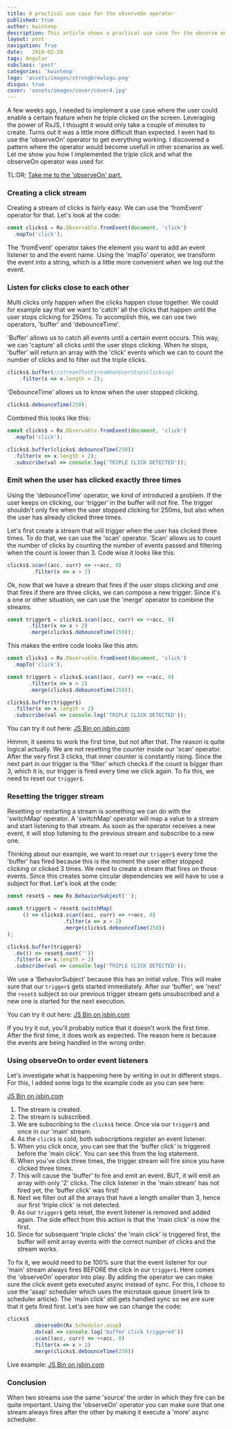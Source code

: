 ```yaml
---
title: A practical use case for the observeOn operator
published: true
author: kwintenp
description: This article shows a practical use case for the observe on operator
layout: post
navigation: True
date:   2018-02-20
tags: Angular
subclass: 'post'
categories: 'kwintenp'
logo: 'assets/images/strongbrewlogo.png'
disqus: true
cover: 'assets/images/cover/cover4.jpg'
---
```

A few weeks ago, I needed to implement a use case where the user could enable a certain feature when he triple clicked on the screen. Leveraging the power of RxJS, I thought it would only take a couple of minutes to create. Turns out it was a little more difficult than expected. I even had to use the 'observeOn' operator to get everything working. I discovered a pattern where the operator would become usefull in other scenarios as well. Let me show you how I implemented the triple click and what the observeOn operator was used for.

TL:DR; [Take me to the 'observeOn' part.](#using-observeon-to-order-event-listeners)


### Creating a click stream

Creating a stream of clicks is fairly easy. We can use the 'fromEvent' operator for that. Let's look at the code:

```typescript
const clicks$ = Rx.Observable.fromEvent(document, 'click')
  .mapTo('click');
```

The 'fromEvent' operator takes the element you want to add an event listener to and the event name. Using the 'mapTo' operator, we transform the event into a string, which is a little more convenient when we log out the event.

### Listen for clicks close to each other

Multi clicks only happen when the clicks happen close together. We could for example say that we want to 'catch' all the clicks that happen until the user stops clicking for 250ms. To accomplish this, we can use two operators, 'buffer' and 'debounceTime'. 

'Buffer' allows us to catch all events until a certain event occurs. This way, we can 'capture' all clicks until the user stops clicking. When he stops, 'buffer' will return an array with the 'click' events which we can to count the number of clicks and to filter out the triple clicks.

```typescript
clicks$.buffer(//streamThatFiresWhenUserStopsClicking)
	.filter(x => x.length > 2);
```

'DebounceTime' allows us to know when the user stopped clicking. 

```typescript
clicks$.debounceTime(250);
```
Combined this looks like this:

```typescript
const clicks$ = Rx.Observable.fromEvent(document, 'click')
  .mapTo('click');

clicks$.buffer(clicks$.debounceTime(250))
  .filter(x => x.length > 2);
  .subscribe(val => console.log('TRIPLE CLICK DETECTED'));
```

### Emit when the user has clicked exactly three times

Using the 'debounceTime' operator, we kind of introduced a problem. If the user keeps on clicking, our 'trigger' in the buffer will not fire. The trigger shouldn't only fire when the user stopped clicking for 250ms, but also when the user has already clicked three times.

Let's first create a stream that will trigger when the user has clicked three times. To do that, we can use the 'scan' operator. 'Scan' allows us to count the number of clicks by counting the number of events passed and filtering when the count is lower than 3. Code wise it looks like this:

```typescript
clicks$.scan((acc, curr) => ++acc, 0)
		.filter(x => x > 2)
```

Ok, now that we have a stream that fires if the user stops clicking and one that fires if there are three clicks, we can compose a new trigger. Since it's a one or other situation, we can use the 'merge' operator to combine the streams.


```typescript
const trigger$ = clicks$.scan((acc, curr) => ++acc, 0)
       .filter(x => x > 2)
       .merge(clicks$.debounceTime(250));
```

This makes the entire code looks like this atm:

```typescript 
const clicks$ = Rx.Observable.fromEvent(document, 'click')
  .mapTo('click');

const trigger$ = clicks$.scan((acc, curr) => ++acc, 0)
       .filter(x => x > 2)
       .merge(clicks$.debounceTime(250));

clicks$.buffer(trigger$)
  .filter(x => x.length > 2)
  .subscribe(val => console.log('TRIPLE CLICK DETECTED'));
```

You can try it out here:
<a class="jsbin-embed" href="http://jsbin.com/cakigif/embed?js,console,output">JS Bin on jsbin.com</a><script src="http://static.jsbin.com/js/embed.min.js?4.1.2"></script>

Hmmm, it seems to work the first time, but not after that. The reason is quite logical actually. We are not resetting the counter inside our 'scan' operator. After the very first 3 clicks, that inner counter is constantly rising. Since the next part in our trigger is the 'filter' which checks if the count is bigger than 3, which it is, our trigger is fired every time we click again. To fix this, we need to reset our `trigger$`.

### Resetting the trigger stream
Resetting or restarting a stream is something we can do with the 'switchMap' operator. A 'switchMap' operator will map a value to a stream and start listening to that stream. As soon as the operator receives a new event, it will stop listening to the previous stream and subscribe to a new one. 

Thinking about our example, we want to reset our `trigger$` every time the 'buffer' has fired because this is the moment the user either stopped clicking or clicked 3 times. We need to create a stream that fires on those events. Since this creates some circular dependencies we will have to use a subject for that. Let's look at the code:

```typescript
const reset$ = new Rx.BehaviorSubject('');

const trigger$ = reset$.switchMap(
     () => clicks$.scan((acc, curr) => ++acc, 0)
                  .filter(x => x > 2)
                  .merge(clicks$.debounceTime(250))
);

clicks$.buffer(trigger$)
  .do(() => reset$.next(''))
  .filter(x => x.length > 2)
  .subscribe(val => console.log('TRIPLE CLICK DETECTED'));
```

We use a 'BehaviorSubject' because this has an initial value. This will make sure that our `trigger$` gets started immediately. After our 'buffer', we 'next' the `reset$` subject so our previous trigger stream gets unsubscribed and a new one is started for the next execution.

You can try it out here: 
<a class="jsbin-embed" href="http://jsbin.com/yehoyen/embed?js,console,output">JS Bin on jsbin.com</a><script src="http://static.jsbin.com/js/embed.min.js?4.1.2"></script>

If you try it out, you'll probably notice that it doesn't work the first time. After the first time, it does work as expected. The reason here is because the events are being handled in the wrong order.

### Using observeOn to order event listeners

Let's investigate what is happening here by writing in out in different steps. For this, I added some logs to the example code as you can see here: 

<a class="jsbin-embed" href="http://jsbin.com/femezop/embed?js,console,output">JS Bin on jsbin.com</a><script src="http://static.jsbin.com/js/embed.min.js?4.1.2"></script>

1. The stream is created.
2. The stream is subscribed.
3. We are subscribing to the `clicks$` twice. Once via our `trigger$` and once in our 'main' stream.
4. As the `click$` is cold, both subscriptions register an event listener.
5. When you click once, you can see that the 'buffer click' is triggered before the 'main click'. You can see this from the log statement. 
6. When you've click three times, the trigger stream will fire since you have clicked three times.
7. This will cause the 'buffer' to fire and emit an event. BUT, it will emit an array with only '2' clicks. The click listener in the 'main stream' has not fired yet, the 'buffer click' was first!
8. Next we filter out all the arrays that have a length smaller than 3, hence our first 'triple click' is not detected.
9. As our `trigger$` gets reset, the event listener is removed and added again. The side effect from this action is that the 'main click' is now the first.
10. Since for subsequent 'triple clicks' the 'main click' is triggered first, the buffer will emit array events with the correct number of clicks and the stream works.

To fix it, we would need to be 100% sure that the event listener for our 'main' stream always fires BEFORE the click in our `trigger$`. Here comes the 'observeOn' operator into play. By adding the operator we can make sure the click event gets executed async instead of sync. For this, I chose to use the 'asap' scheduler which uses the microtask queue (insert link to scheduler article). The 'main click' still gets handled sync so we are sure that it gets fired first. Let's see how we can change the code:

```typescript 
clicks$
        .observeOn(Rx.Scheduler.asap)
        .do(val => console.log('buffer click triggered'))
        .scan((acc, curr) => ++acc, 0)
        .filter(x => x > 2)
        .merge(clicks$.debounceTime(250))
````

Live example:
<a class="jsbin-embed" href="http://jsbin.com/hikejab/embed?js,console,output">JS Bin on jsbin.com</a><script src="http://static.jsbin.com/js/embed.min.js?4.1.2"></script>

### Conclusion
When two streams use the same 'source' the order in which they fire can be quite important. Using the 'observeOn' operator you can make sure that one stream always fires after the other by making it execute a 'more' async scheduler.








